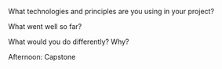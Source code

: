 What technologies and principles are you using in your project?



What went well so far?



What would you do differently? Why?


Afternoon: Capstone